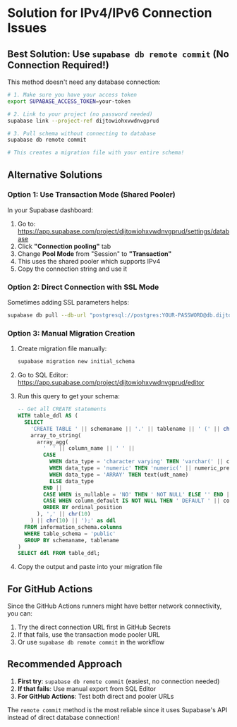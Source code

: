 # Solution for IPv4/IPv6 Connection Issues

## Best Solution: Use `supabase db remote commit` (No Connection Required!)

This method doesn't need any database connection:

```bash
# 1. Make sure you have your access token
export SUPABASE_ACCESS_TOKEN=your-token

# 2. Link to your project (no password needed)
supabase link --project-ref dijtowiohxvwdnvgprud

# 3. Pull schema without connecting to database
supabase db remote commit

# This creates a migration file with your entire schema!
```

## Alternative Solutions

### Option 1: Use Transaction Mode (Shared Pooler)
In your Supabase dashboard:
1. Go to: https://app.supabase.com/project/dijtowiohxvwdnvgprud/settings/database
2. Click **"Connection pooling"** tab
3. Change **Pool Mode** from "Session" to **"Transaction"**
4. This uses the shared pooler which supports IPv4
5. Copy the connection string and use it

### Option 2: Direct Connection with SSL Mode
Sometimes adding SSL parameters helps:
```bash
supabase db pull --db-url "postgresql://postgres:YOUR-PASSWORD@db.dijtowiohxvwdnvgprud.supabase.co:5432/postgres?sslmode=require"
```

### Option 3: Manual Migration Creation
1. Create migration file manually:
   ```bash
   supabase migration new initial_schema
   ```

2. Go to SQL Editor: https://app.supabase.com/project/dijtowiohxvwdnvgprud/editor

3. Run this query to get your schema:
   ```sql
   -- Get all CREATE statements
   WITH table_ddl AS (
     SELECT 
       'CREATE TABLE ' || schemaname || '.' || tablename || ' (' || chr(10) ||
       array_to_string(
         array_agg(
           '  ' || column_name || ' ' || 
           CASE 
             WHEN data_type = 'character varying' THEN 'varchar(' || character_maximum_length || ')'
             WHEN data_type = 'numeric' THEN 'numeric(' || numeric_precision || ',' || numeric_scale || ')'
             WHEN data_type = 'ARRAY' THEN text(udt_name)
             ELSE data_type
           END ||
           CASE WHEN is_nullable = 'NO' THEN ' NOT NULL' ELSE '' END ||
           CASE WHEN column_default IS NOT NULL THEN ' DEFAULT ' || column_default ELSE '' END
           ORDER BY ordinal_position
         ), ',' || chr(10)
       ) || chr(10) || ');' as ddl
     FROM information_schema.columns
     WHERE table_schema = 'public'
     GROUP BY schemaname, tablename
   )
   SELECT ddl FROM table_ddl;
   ```

4. Copy the output and paste into your migration file

## For GitHub Actions

Since the GitHub Actions runners might have better network connectivity, you can:

1. Try the direct connection URL first in GitHub Secrets
2. If that fails, use the transaction mode pooler URL
3. Or use `supabase db remote commit` in the workflow

## Recommended Approach

1. **First try**: `supabase db remote commit` (easiest, no connection needed)
2. **If that fails**: Use manual export from SQL Editor
3. **For GitHub Actions**: Test both direct and pooler URLs

The `remote commit` method is the most reliable since it uses Supabase's API instead of direct database connection!